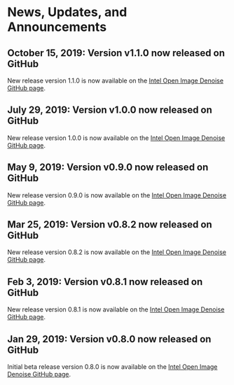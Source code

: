 News, Updates, and Announcements
================================

October 15, 2019: Version v1.1.0 now released on GitHub
--------------------------------------------------

New release version 1.1.0 is now available on the [Intel Open Image Denoise
GitHub page](https://github.com/OpenImageDenoise/oidn/releases/v1.1.0).

July 29, 2019: Version v1.0.0 now released on GitHub
--------------------------------------------------

New release version 1.0.0 is now available on the [Intel Open Image Denoise
GitHub page](https://github.com/OpenImageDenoise/oidn/releases/v1.0.0).

May 9, 2019: Version v0.9.0 now released on GitHub
--------------------------------------------------

New release version 0.9.0 is now available on the [Intel Open Image Denoise
GitHub page](https://github.com/OpenImageDenoise/oidn/releases/v0.9.0).

Mar 25, 2019: Version v0.8.2 now released on GitHub
---------------------------------------------------

New release version 0.8.2 is now available on the [Intel Open Image Denoise
GitHub page](https://github.com/OpenImageDenoise/oidn/releases/v0.8.2).

Feb 3, 2019: Version v0.8.1 now released on GitHub
--------------------------------------------------

New release version 0.8.1 is now available on the [Intel Open Image Denoise
GitHub page](https://github.com/OpenImageDenoise/oidn/releases/v0.8.1).

Jan 29, 2019: Version v0.8.0 now released on GitHub
---------------------------------------------------

Initial beta release version 0.8.0 is now available on the [Intel Open Image Denoise
GitHub page](https://github.com/OpenImageDenoise/oidn/releases/v0.8.0).

